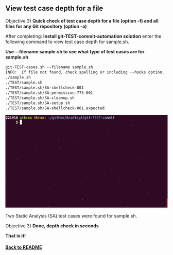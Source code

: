 ## View test case depth for a file

Objective 3)  **Quick check of test case depth for a file (option -f) and all files for any Git repository (option -a)**

After completing: **Install git-TEST-commit-automation solution** enter the following command to view test case depth for sample.sh.
   
**Use --filename sample.sh to see what type of test cases are for sample.sh**
    
    git-TEST-cases.sh --filename sample.sh
    INFO:  If file not found, check spelling or including --hooks option.
    ./sample.sh
    ./TEST/sample.sh
    ./TEST/sample.sh/SA-shellcheck-001
    ./TEST/sample.sh/SA-permission-775-001
    ./TEST/sample.sh/SA-cleanup.sh
    ./TEST/sample.sh/SA-setup.sh
    ./TEST/sample.sh/SA-shellcheck-001.expected

<img id="Steps git-TEST-commit-automation-3-1.gif" src="../images/git-TEST-commit-automation-3-1.gif" >

Two Static Analysis (SA) test cases were found for sample.sh.

Objective 3) **Done, depth check in seconds**

**That is it!**

#### [Back to README](https://github.com/BradleyA/git-TEST-commit-automation/tree/master/hooks#view-test-case-depth-for-a-file)
